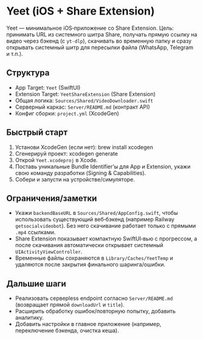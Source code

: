 # Yeet (iOS + Share Extension)

Yeet — минимальное iOS‑приложение со Share Extension. Цель: принимать URL из системного шитра Share, получать прямую ссылку на видео через бэкенд (с `yt-dlp`), скачивать во временную папку и сразу открывать системный шитр для пересылки файла (WhatsApp, Telegram и т.п.).

## Структура
- App Target: `Yeet` (SwiftUI)
- Extension Target: `YeetShareExtension` (Share Extension)
- Общая логика: `Sources/Shared/VideoDownloader.swift`
- Серверный каркас: `Server/README.md` (контракт API)
- Конфиг сборки: `project.yml` (XcodeGen)

## Быстрый старт
1) Установи XcodeGen (если нет):
   brew install xcodegen
2) Сгенерируй проект:
   xcodegen generate
3) Открой `Yeet.xcodeproj` в Xcode.
4) Поставь уникальные Bundle Identifier’ы для App и Extension, укажи свою команду разработки (Signing & Capabilities).
5) Собери и запусти на устройстве/симуляторе.

## Ограничения/заметки
- Укажи `backendBaseURL` в `Sources/Shared/AppConfig.swift`, чтобы использовать существующий веб‑бэкенд (например Railway `getsocialvideobot`). Без него скачивание работает только с прямыми `.mp4` ссылками.
- Share Extension показывает компактную SwiftUI‑вью с прогрессом, а после скачивания автоматически открывает системный `UIActivityViewController`.
- Временные файлы сохраняются в `Library/Caches/YeetTemp` и удаляются после закрытия финального шаринга/ошибки.

## Дальшие шаги
- Реализовать серверless endpoint согласно `Server/README.md` (возвращает прямой `downloadUrl` и `title`).
- Расширить обработку ошибок/повторную попытку, добавить аналитику.
- Добавить настройки в главное приложение (например, переключение бэкенда, очистка кеша).

